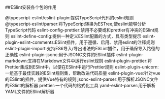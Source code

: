 ##ESlint安装各个包的作用

@typescript-eslint/eslint-plugin:提供TypeScript代码的eslint规则
@typescript-eslint/parser:将TypeScript转换为ESTree,使eslint能够分析TypeScript代码
eslint-config-prettier:禁用不必要或和prettier有冲突的ESlint规则
eslint-define-config:提供一种定义ESlint配置的方式，具有类型提示
eslint-plugin-eslint-comments:ESlint插件，用于遵循、启用、禁用eslint的注释规则
eslint-plugin-import:支持ES6导入/导出语法的ESLint插件，用于确保导入路径的正确性
eslint-plugin-jsonc:用于JSONC文件的ESlint插件
eslint-plugin-markdown:支持在Markdown文件中运行eslint规则
eslint-plugin-prettier:将Prettier集成到ESlint中，以便在ESlint中运行Prettier规则
eslint-plugin-unicorn:一组基于最佳实践的ESlint规则集，帮助改进代码质量
eslint-plugin-vue:针对vue的ESlint的插件，提供Vue特有的规则
jsonc-eslint-parser:用于解析JSONC文件的ESlint的解析器
prettier:一个代码的格式化工具
yaml-eslint-parser:用于解析YAML文件的ESlint解析器
